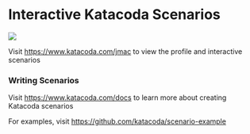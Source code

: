 # Interactive Katacoda Scenarios

[![](http://shields.katacoda.com/katacoda/jmac/count.svg)](https://www.katacoda.com/jmac "Get your profile on Katacoda.com")

Visit https://www.katacoda.com/jmac to view the profile and interactive scenarios

### Writing Scenarios
Visit https://www.katacoda.com/docs to learn more about creating Katacoda scenarios

For examples, visit https://github.com/katacoda/scenario-example

